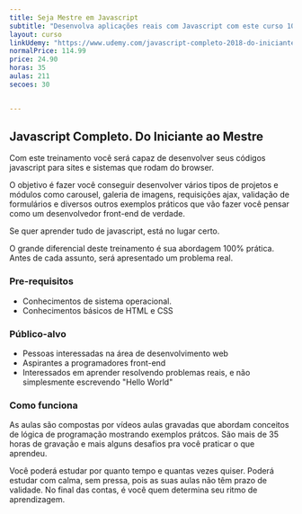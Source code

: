 ```yaml
---
title: Seja Mestre em Javascript
subtitle: "Desenvolva aplicações reais com Javascript com este curso 100% prático e direto ao ponto. Aprenda de verdade Javascript."
layout: curso
linkUdemy: "https://www.udemy.com/javascript-completo-2018-do-iniciante-ao-mestre/?couponCode=CP-DESC-20210101"
normalPrice: 114.99
price: 24.90
horas: 35
aulas: 211
secoes: 30


---
```

 ## Javascript Completo. Do Iniciante ao Mestre

Com este treinamento você será capaz de desenvolver seus códigos javascript para sites e sistemas que rodam do browser. 

O objetivo é fazer você conseguir desenvolver vários tipos de projetos e módulos como carousel, galeria de imagens, requisições ajax, validação de formulários e diversos outros exemplos práticos que vão fazer você pensar como um desenvolvedor front-end de verdade.

Se quer aprender tudo de javascript, está no lugar certo.

O grande diferencial deste treinamento é sua abordagem 100% prática. Antes de cada assunto, será apresentado um problema real.

### Pre-requisitos

- Conhecimentos de sistema operacional.
- Conhecimentos básicos de HTML e CSS

### Público-alvo

- Pessoas interessadas na área de desenvolvimento web
- Aspirantes a programadores front-end
- Interessados em aprender resolvendo problemas reais, e não simplesmente escrevendo "Hello World"

### Como funciona
As aulas são compostas por vídeos aulas gravadas que abordam conceitos de lógica de programação mostrando exemplos prátcos. São mais de 35 horas de gravação e mais alguns desafios pra você praticar o que aprendeu.
				
Você poderá estudar por quanto tempo e quantas vezes quiser. Poderá estudar com calma, sem pressa, pois as suas aulas não têm prazo de validade. No final das contas, é você quem determina seu ritmo de aprendizagem.